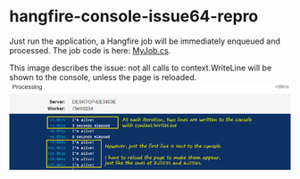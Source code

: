 # hangfire-console-issue64-repro
Just run the application, a Hangfire job will be immediately enqueued and processed.
The job code is here: [MyJob.cs](MyJob.cs).

This image describes the issue: not all calls to context.WriteLine will be shown to the console, unless the page is reloaded.
![issue.png](issue.png)